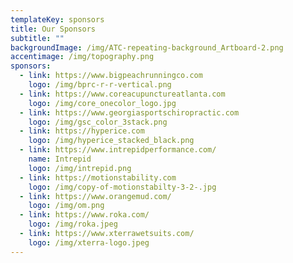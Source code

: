 ```yaml
---
templateKey: sponsors
title: Our Sponsors
subtitle: ""
backgroundImage: /img/ATC-repeating-background_Artboard-2.png
accentimage: /img/topography.png
sponsors:
  - link: https://www.bigpeachrunningco.com
    logo: /img/bprc-r-r-vertical.png
  - link: https://www.coreacupunctureatlanta.com
    logo: /img/core_onecolor_logo.jpg
  - link: https://www.georgiasportschiropractic.com
    logo: /img/gsc_color_3stack.png
  - link: https://hyperice.com
    logo: /img/hyperice_stacked_black.png
  - link: https://www.intrepidperformance.com/
    name: Intrepid
    logo: /img/intrepid.png
  - link: https://motionstability.com
    logo: /img/copy-of-motionstabilty-3-2-.jpg
  - link: https://www.orangemud.com/
    logo: /img/om.png
  - link: https://www.roka.com/
    logo: /img/roka.jpeg
  - link: https://www.xterrawetsuits.com/
    logo: /img/xterra-logo.jpeg
---
```

